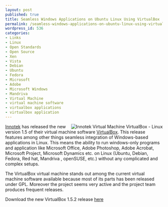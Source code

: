 ```yaml
---
layout: post
published: true
title: Seamless Windows Applications on Ubuntu Linux Using VirtualBox
permalink: /seamless-windows-applications-on-ubuntu-linux-using-virtualbox/
wordpress_id: 536
categories:
- Links
- Linux
- Open Standards
- Open Source
- Xen
- Vista
- Debian
- Ubuntu
- Fedora
- Microsoft
- Adobe
- Microsoft Windows
- Mandriva
- Virtual Machine
- virtual machine software
- virtualbox applications
- virtualbox application
---
```



<img align="right" id="image537" src="http://lh5.ggpht.com/-GddQtu5q7F0/UVl_aLvL_2I/AAAAAAAAFvo/7f4xz-ZyV1U/vbox-logo2-gradient.png" alt="Innotek Virtual Machine VirtualBox - Linux" /><a href="https://www.virtualbox.org/wiki/innotek">Innotek</a> has released the new version 1.5 of their virtual machine software <a href="https://www.virtualbox.org/">VirtualBox</a>. This release features among other things seamless integration of Windows-based applications in Linux. This means the ability to run windows-only programs and application like Microsoft Office, Adobe Photoshop, Adobe Acrobat, Microsoft Project, Microsoft Dynamics etc. on Linux (Ubuntu, Debian, Fedora, Red hat, Mandriva , openSUSE, etc.) without any complicated and complex setups.

The VirtualBox virtual machine stands out among the current virtual machine software available because most of its parts has been released under GPL. Moreover the project seems very active and the project team produces frequent releases.

Download the new VirtualBox 1.5.2 release <a href="https://www.virtualbox.org/wiki/Downloads">here</a>
